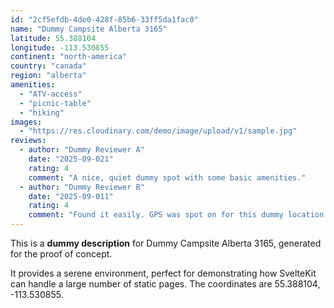 ```yaml
---
id: "2cf5efdb-4de0-428f-85b6-33ff5da1fac0"
name: "Dummy Campsite Alberta 3165"
latitude: 55.388104
longitude: -113.530855
continent: "north-america"
country: "canada"
region: "alberta"
amenities:
  - "ATV-access"
  - "picnic-table"
  - "hiking"
images:
  - "https://res.cloudinary.com/demo/image/upload/v1/sample.jpg"
reviews:
  - author: "Dummy Reviewer A"
    date: "2025-09-021"
    rating: 4
    comment: "A nice, quiet dummy spot with some basic amenities."
  - author: "Dummy Reviewer B"
    date: "2025-09-011"
    rating: 4
    comment: "Found it easily. GPS was spot on for this dummy location."
---
```


This is a **dummy description** for Dummy Campsite Alberta 3165, generated for the proof of concept.

It provides a serene environment, perfect for demonstrating how SvelteKit can handle a large number of static pages. The coordinates are 55.388104, -113.530855.
